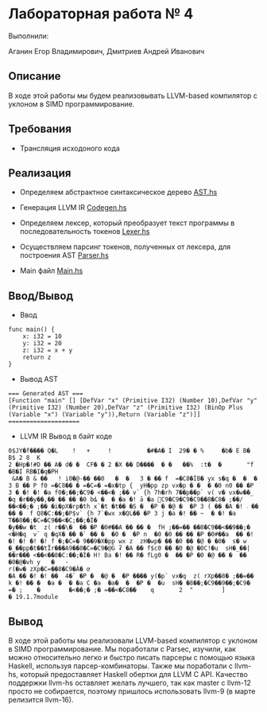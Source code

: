 # Лабораторная работа № 4

Выполнили:

Аганин Егор Владимирович, Дмитриев Андрей Иванович

## Описание

В ходе этой работы мы будем реализовывать LLVM-based компилятор с уклоном в SIMD программирование.

## Требования

- Трансляция исходоного кода

## Реализация

- Определяем абстрактное синтаксическое дерево [AST.hs](https://github.com/noPlanBonlyA/func_prog_project/blob/main/src/AST.hs)

- Генерация LLVM IR [Codegen.hs](https://github.com/noPlanBonlyA/func_prog_project/blob/main/src/Codegen.hs)

- Определяем лексер, который преобразует текст программы в последовательность токенов [Lexer.hs](https://github.com/noPlanBonlyA/func_prog_project/blob/main/src/Lexer.hs)

- Осуществляем парсинг токенов, полученных от лексера, для построения AST [Parser.hs](https://github.com/noPlanBonlyA/func_prog_project/blob/main/src/Parser.hs)

- Main файл [Main.hs](https://github.com/noPlanBonlyA/func_prog_project/blob/main/src/Main.hs)

## Ввод/Вывод

- Ввод 

```
func main() {
    x: i32 = 10
    y: i32 = 20
    z: i32 = x + y
    return z
}
```

- Вывод AST

```
=== Generated AST ===
[Function "main" [] [DefVar "x" (Primitive I32) (Number 10),DefVar "y" (Primitive I32) (Number 20),DefVar "z" (Primitive I32) (BinOp Plus (Variable "x") (Variable "y")),Return (Variable "z")]]
====================
```

- LLVM IR Вывод в байт коде

```
0$JY�f���� Q�L    !   +     !          �#�A� I  29� � %     �b� E B� B$ 2 8  K
2 �Hp�!#D �� A� d� �  CF� � 2 �X �� D����  � �   ��%  :t�  �       "f  �B�I RB�I�q�PH
 &A� B & ��   ! i0�@-�� ��0   �  �   3 � �� f  =�C8�ÌB� yx s�q �  �  � 3 B �� Ρ f0 =�C8�� � =�C=� =�x�tp {  yH�pp zp vx�p � �  � �0 n0 �� �P 3 � �! �! �a f0�;��;�C9� <��<� ;�� v` {h 7h�rh 7��p��p` v( v� vx�w��_ �q �r��y��,�� �� �� �0 bȡ �  � �a �! ā �a ֐C9�C9�C9�C9��8�C8� ;��/��<��;� ;�� �i�pX�rp�th x`�t �t�� �S �  �P � �@ �  �P 3 ( �� �A �! ܁ �� �� �  f Q8�C:��;�P$v` {h 7`�wx x�QL�� �P 3 j �a �! �� ~  � �! �a T��8��;�C=�C9��<�C;��;�Ì�
�y��w �t  z( r��\�  �� �P �0#��A �� �� �  fH ;��=�� ��8�C9��<��9��;� <�H�q  v` q �qX� �� �` �� �  �0 �  �P n  �0 �0 �� �� �P �0#��a  �� �! �! �! �! �! f �;�C=� 9��9�X�pp wx z  zH�wp� �� �0 �� �@ � �0�  s� w �_��pp�t��tЇr���A9��8�C=�C9�@Ġ ʡ �A �� f$c0 �� �0 �@ �0C!�u  sH�_��|��r��� <��<��8�C:��;�Ì� H! Ba �! �� R� fLg0 �  �� �P �0 �@ �� �  �� �0�@�vh y   �   -    
r(�w� zXp�C=��8�C9�Â� ơ
�A �� �! �! ��  4�` �P �  �@ �  �P ���� y(�p` vx�q  z( rXp��8� ;��=�� k �! �� �  �a �  � �a С �a  �a�  �  �P �  �u  sH� �8��;�C9��9��;�C9� =� ;    �        �<��;� ;� =��<�C8��    q       2  "        ]         � 19.1.7module
```

## Вывод

В ходе этой работы мы реализовали LLVM-based компилятор с уклоном в SIMD программирование. Мы поработали с Parsec, изучили, как можно относительно легко и быстро писать парсеры с помощью языка Haskell, используя парсер-комбинаторы. Также мы поработали с llvm-hs, который предоставляет Haskell обертки для LLVM C API. Качество поддержки llvm-hs оставляет желать лучшего, так как master с llvm-12 просто не собирается, поэтому пришлось использовать llvm-9 (в марте релизится llvm-16).


